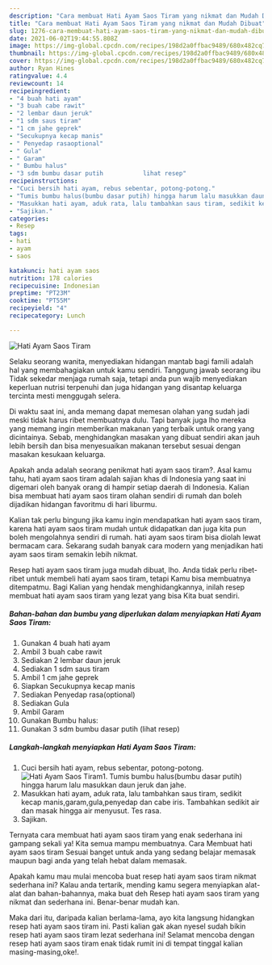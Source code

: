 ```yaml
---
description: "Cara membuat Hati Ayam Saos Tiram yang nikmat dan Mudah Dibuat"
title: "Cara membuat Hati Ayam Saos Tiram yang nikmat dan Mudah Dibuat"
slug: 1276-cara-membuat-hati-ayam-saos-tiram-yang-nikmat-dan-mudah-dibuat
date: 2021-06-02T19:44:55.808Z
image: https://img-global.cpcdn.com/recipes/198d2a0ffbac9489/680x482cq70/hati-ayam-saos-tiram-foto-resep-utama.jpg
thumbnail: https://img-global.cpcdn.com/recipes/198d2a0ffbac9489/680x482cq70/hati-ayam-saos-tiram-foto-resep-utama.jpg
cover: https://img-global.cpcdn.com/recipes/198d2a0ffbac9489/680x482cq70/hati-ayam-saos-tiram-foto-resep-utama.jpg
author: Ryan Hines
ratingvalue: 4.4
reviewcount: 14
recipeingredient:
- "4 buah hati ayam"
- "3 buah cabe rawit"
- "2 lembar daun jeruk"
- "1 sdm saus tiram"
- "1 cm jahe geprek"
- "Secukupnya kecap manis"
- " Penyedap rasaoptional"
- " Gula"
- " Garam"
- " Bumbu halus"
- "3 sdm bumbu dasar putih           lihat resep"
recipeinstructions:
- "Cuci bersih hati ayam, rebus sebentar, potong-potong."
- "Tumis bumbu halus(bumbu dasar putih) hingga harum lalu masukkan daun jeruk dan jahe."
- "Masukkan hati ayam, aduk rata, lalu tambahkan saus tiram, sedikit kecap manis,garam,gula,penyedap dan cabe iris. Tambahkan sedikit air dan masak hingga air menyusut. Tes rasa."
- "Sajikan."
categories:
- Resep
tags:
- hati
- ayam
- saos

katakunci: hati ayam saos 
nutrition: 178 calories
recipecuisine: Indonesian
preptime: "PT23M"
cooktime: "PT55M"
recipeyield: "4"
recipecategory: Lunch

---
```



![Hati Ayam Saos Tiram](https://img-global.cpcdn.com/recipes/198d2a0ffbac9489/680x482cq70/hati-ayam-saos-tiram-foto-resep-utama.jpg)

Selaku seorang wanita, menyediakan hidangan mantab bagi famili adalah hal yang membahagiakan untuk kamu sendiri. Tanggung jawab seorang ibu Tidak sekedar menjaga rumah saja, tetapi anda pun wajib menyediakan keperluan nutrisi terpenuhi dan juga hidangan yang disantap keluarga tercinta mesti menggugah selera.

Di waktu  saat ini, anda memang dapat memesan olahan yang sudah jadi meski tidak harus ribet membuatnya dulu. Tapi banyak juga lho mereka yang memang ingin memberikan makanan yang terbaik untuk orang yang dicintainya. Sebab, menghidangkan masakan yang dibuat sendiri akan jauh lebih bersih dan bisa menyesuaikan makanan tersebut sesuai dengan masakan kesukaan keluarga. 



Apakah anda adalah seorang penikmat hati ayam saos tiram?. Asal kamu tahu, hati ayam saos tiram adalah sajian khas di Indonesia yang saat ini digemari oleh banyak orang di hampir setiap daerah di Indonesia. Kalian bisa membuat hati ayam saos tiram olahan sendiri di rumah dan boleh dijadikan hidangan favoritmu di hari liburmu.

Kalian tak perlu bingung jika kamu ingin mendapatkan hati ayam saos tiram, karena hati ayam saos tiram mudah untuk didapatkan dan juga kita pun boleh mengolahnya sendiri di rumah. hati ayam saos tiram bisa diolah lewat bermacam cara. Sekarang sudah banyak cara modern yang menjadikan hati ayam saos tiram semakin lebih nikmat.

Resep hati ayam saos tiram juga mudah dibuat, lho. Anda tidak perlu ribet-ribet untuk membeli hati ayam saos tiram, tetapi Kamu bisa membuatnya ditempatmu. Bagi Kalian yang hendak menghidangkannya, inilah resep membuat hati ayam saos tiram yang lezat yang bisa Kita buat sendiri.

<!--inarticleads1-->

##### Bahan-bahan dan bumbu yang diperlukan dalam menyiapkan Hati Ayam Saos Tiram:

1. Gunakan 4 buah hati ayam
1. Ambil 3 buah cabe rawit
1. Sediakan 2 lembar daun jeruk
1. Sediakan 1 sdm saus tiram
1. Ambil 1 cm jahe geprek
1. Siapkan Secukupnya kecap manis
1. Sediakan  Penyedap rasa(optional)
1. Sediakan  Gula
1. Ambil  Garam
1. Gunakan  Bumbu halus:
1. Gunakan 3 sdm bumbu dasar putih           (lihat resep)




<!--inarticleads2-->

##### Langkah-langkah menyiapkan Hati Ayam Saos Tiram:

1. Cuci bersih hati ayam, rebus sebentar, potong-potong.
<img src="https://img-global.cpcdn.com/steps/537383eb7ad894ce/160x128cq70/hati-ayam-saos-tiram-langkah-memasak-1-foto.jpg" alt="Hati Ayam Saos Tiram">1. Tumis bumbu halus(bumbu dasar putih) hingga harum lalu masukkan daun jeruk dan jahe.
1. Masukkan hati ayam, aduk rata, lalu tambahkan saus tiram, sedikit kecap manis,garam,gula,penyedap dan cabe iris. Tambahkan sedikit air dan masak hingga air menyusut. Tes rasa.
1. Sajikan.




Ternyata cara membuat hati ayam saos tiram yang enak sederhana ini gampang sekali ya! Kita semua mampu membuatnya. Cara Membuat hati ayam saos tiram Sesuai banget untuk anda yang sedang belajar memasak maupun bagi anda yang telah hebat dalam memasak.

Apakah kamu mau mulai mencoba buat resep hati ayam saos tiram nikmat sederhana ini? Kalau anda tertarik, mending kamu segera menyiapkan alat-alat dan bahan-bahannya, maka buat deh Resep hati ayam saos tiram yang nikmat dan sederhana ini. Benar-benar mudah kan. 

Maka dari itu, daripada kalian berlama-lama, ayo kita langsung hidangkan resep hati ayam saos tiram ini. Pasti kalian gak akan nyesel sudah bikin resep hati ayam saos tiram lezat sederhana ini! Selamat mencoba dengan resep hati ayam saos tiram enak tidak rumit ini di tempat tinggal kalian masing-masing,oke!.

